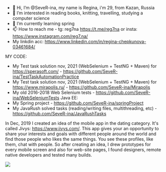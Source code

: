 - 👋 Hi, I’m @SeveR-ina, my name is Regina, i'm 29, from Kazan, Russia
- 👀 I’m interested in reading books, knitting, travelling, studying a computer science
- 🌱 I’m currently learning spring
- 📫 How to reach me - tg: reg7na https://t.me/reg7na or insta: https://www.instagram.com/reg7.na/
- My linkdin acc: https://www.linkedin.com/in/regina-chepkunova-03461684/

MY CODE:
- My Test task solution nov, 2021 (WebSelenium + TestNG + Maven) for https://sperasoft.com/ - https://github.com/SeveR-ina/TestTaskAutomationPractice
- My Test task solution nov, 2021 (WebSelenium + TestNG + Maven) for https://www.mirapolis.ru/ - https://github.com/SeveR-ina/Mirapolis
- My old 2016-2018 Web Selenium tests - https://github.com/SeveR-ina/WebSeleniumTests
Java EE:
- My Spring project - https://github.com/SeveR-ina/springProject
- My JavaRush solved tasks (reading/writing files, multithreading, etc) - https://github.com/SeveR-ina/JavaRushTasks

In Dec, 2019 I created an idea of the mobile app in the dating category. It's called Jivys: https://www.jivys.com/. This app gives your an opportunity to share your interests and goals with different people around the world and find those people who likes the same things. You see these profiles, like them, chat with people. So after creating an idea, I drew prototypes for every mobile screen and also for web-site pages, I found designers, remote native developers and tested many builds. 

[![](https://jitpack.io/v/org.bitbucket.SeveR-ina/jivys-backend2.svg)](https://jitpack.io/#org.bitbucket.SeveR-ina/jivys-backend2)
<!---
SeveR-ina/SeveR-ina is a ✨ special ✨ repository because its `README.md` (this file) appears on your GitHub profile.
You can click the Preview link to take a look at your changes.
--->
